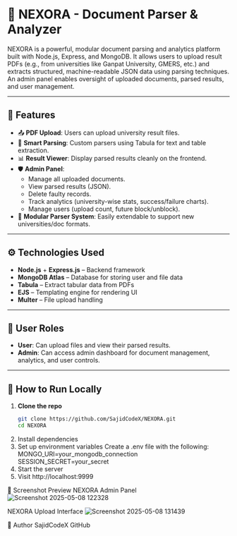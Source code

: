 # 📄 NEXORA - Document Parser & Analyzer

NEXORA is a powerful, modular document parsing and analytics platform built with Node.js, Express, and MongoDB. It allows users to upload result PDFs (e.g., from universities like Ganpat University, GMERS, etc.) and extracts structured, machine-readable JSON data using parsing techniques. An admin panel enables oversight of uploaded documents, parsed results, and user management.

---

## 🚀 Features

- 📤 **PDF Upload**: Users can upload university result files.
- 🧠 **Smart Parsing**: Custom parsers using Tabula for text and table extraction.
- 📊 **Result Viewer**: Display parsed results cleanly on the frontend.
- 🛡 **Admin Panel**:
  - Manage all uploaded documents.
  - View parsed results (JSON).
  - Delete faulty records.
  - Track analytics (university-wise stats, success/failure charts).
  - Manage users (upload count, future block/unblock).
- 🧩 **Modular Parser System**: Easily extendable to support new universities/doc formats.

---

## ⚙️ Technologies Used

- **Node.js** + **Express.js** – Backend framework
- **MongoDB Atlas** – Database for storing user and file data
- **Tabula** – Extract tabular data from PDFs
- **EJS** – Templating engine for rendering UI
- **Multer** – File upload handling

---

## 🔐 User Roles

- **User**: Can upload files and view their parsed results.
- **Admin**: Can access admin dashboard for document management, analytics, and user controls.

---

## 🧪 How to Run Locally

1. **Clone the repo**  
   ```bash
   git clone https://github.com/SajidCodeX/NEXORA.git
   cd NEXORA
2. Install dependencies
3. Set up environment variables
Create a .env file with the following:
MONGO_URI=your_mongodb_connection
SESSION_SECRET=your_secret
4. Start the server
5. Visit http://localhost:9999

📸 Screenshot Preview
NEXORA Admin Panel
![Screenshot 2025-05-08 122328](https://github.com/user-attachments/assets/d3929d92-618b-481d-8097-26b513e8718c)

NEXORA Upload Interface
![Screenshot 2025-05-08 131439](https://github.com/user-attachments/assets/6f614c03-7074-48af-89c2-208812aae3c4)

👤 Author
SajidCodeX
GitHub



